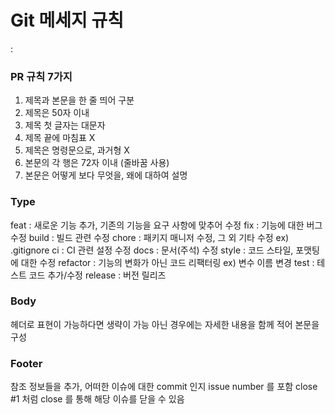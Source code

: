 # Git 메세지 규칙
<type>: <subject>

<body>

<footer>

### PR 규칙 7가지
1. 제목과 본문을 한 줄 띄어 구분
2. 제목은 50자 이내
3. 제목 첫 글자는 대문자
4. 제목 끝에 마침표 X
5. 제목은 명령문으로, 과거형 X
6. 본문의 각 행은 72자 이내 (줄바꿈 사용)
7. 본문은 어떻게 보다 무엇을, 왜에 대하여 설명

### Type
feat      : 새로운 기능 추가, 기존의 기능을 요구 사항에 맞추어 수정
fix        : 기능에 대한 버그 수정
build    : 빌드 관련 수정
chore   : 패키지 매니저 수정, 그 외 기타 수정 ex) .gitignore
ci          : CI 관련 설정 수정
docs     : 문서(주석) 수정
style     : 코드 스타일, 포맷팅에 대한 수정
refactor : 기능의 변화가 아닌 코드 리팩터링 ex) 변수 이름 변경
test      : 테스트 코드 추가/수정
release : 버전 릴리즈

### Body
헤더로 표현이 가능하다면 생략이 가능
아닌 경우에는 자세한 내용을 함께 적어 본문을 구성

### Footer
참조 정보들을 추가, 어떠한 이슈에 대한 commit 인지 issue number 를 포함
close #1 처럼 close 를 통해 해당 이슈를 닫을 수 있음
